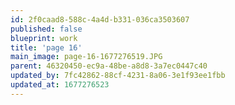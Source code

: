 ```yaml
---
id: 2f0caad8-588c-4a4d-b331-036ca3503607
published: false
blueprint: work
title: 'page 16'
main_image: page-16-1677276519.JPG
parent: 46320450-ec9a-48be-a8d8-3a7ec0447c40
updated_by: 7fc42862-88cf-4231-8a06-3e1f93ee1fbb
updated_at: 1677276523
---
```

